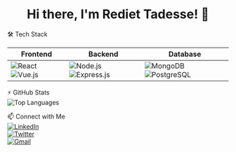 <h1 align="center">Hi there, I'm Rediet Tadesse! 👋</h1>

🛠 Tech Stack  

| Frontend  | Backend | Database  |
|-----------|--------|----------|
| ![React](https://img.shields.io/badge/React-20232A?style=for-the-badge&logo=react&logoColor=61DAFB) ![Vue.js](https://img.shields.io/badge/Vue.js-35495E?style=for-the-badge&logo=vuedotjs&logoColor=4FC08D) | ![Node.js](https://img.shields.io/badge/Node.js-43853D?style=for-the-badge&logo=node.js&logoColor=white) ![Express.js](https://img.shields.io/badge/Express.js-000000?style=for-the-badge&logo=express&logoColor=white) | ![MongoDB](https://img.shields.io/badge/MongoDB-4EA94B?style=for-the-badge&logo=mongodb&logoColor=white) ![PostgreSQL](https://img.shields.io/badge/PostgreSQL-316192?style=for-the-badge&logo=postgresql&logoColor=white) |


⚡ GitHub Stats  
![Top Languages](https://github-readme-stats.vercel.app/api/top-langs/?username=RedietBT&layout=compact&theme=radical)

📫 Connect with Me  
[![LinkedIn](https://img.shields.io/badge/LinkedIn-RedietTadesse-blue?style=for-the-badge&logo=linkedin)](https://www.linkedin.com/in/rediet-tadesse-432185309/)  
[![Twitter](https://img.shields.io/badge/Twitter-RedietTadesse-1DA1F2?style=for-the-badge&logo=twitter)](https://x.com/RedietBerh68956)  
[![Gmail](https://img.shields.io/badge/Gmail-RedietTadesse-red?style=for-the-badge&logo=gmail)](redietberhanu2@gmail.com)  
